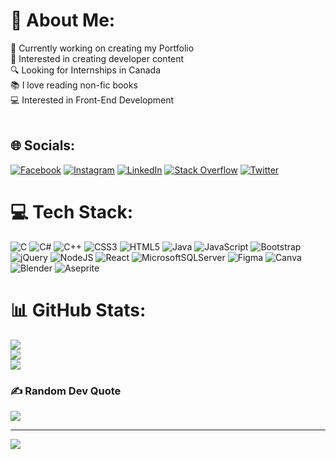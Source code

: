 # 💫 About Me:
🔭 Currently working on creating my Portfolio<br>📰 Interested in creating developer content<br>🔍 Looking for Internships in Canada<br>📚 I love reading non-fic books<br>💻 Interested in Front-End Development<br><br>


## 🌐 Socials:
[![Facebook](https://img.shields.io/badge/Facebook-%231877F2.svg?logo=Facebook&logoColor=white)](https://facebook.com/@elle_ollanas) [![Instagram](https://img.shields.io/badge/Instagram-%23E4405F.svg?logo=Instagram&logoColor=white)](https://instagram.com/@elle_ollanas) [![LinkedIn](https://img.shields.io/badge/LinkedIn-%230077B5.svg?logo=linkedin&logoColor=white)](https://linkedin.com/in/@Danielle-Marie-Ollanas) [![Stack Overflow](https://img.shields.io/badge/-Stackoverflow-FE7A16?logo=stack-overflow&logoColor=white)](https://stackoverflow.com/users/@elle_ollanas) [![Twitter](https://img.shields.io/badge/Twitter-%231DA1F2.svg?logo=Twitter&logoColor=white)](https://twitter.com/@elle_ollanas) 

# 💻 Tech Stack:
![C](https://img.shields.io/badge/c-%2300599C.svg?style=for-the-badge&logo=c&logoColor=white) ![C#](https://img.shields.io/badge/c%23-%23239120.svg?style=for-the-badge&logo=c-sharp&logoColor=white) ![C++](https://img.shields.io/badge/c++-%2300599C.svg?style=for-the-badge&logo=c%2B%2B&logoColor=white) ![CSS3](https://img.shields.io/badge/css3-%231572B6.svg?style=for-the-badge&logo=css3&logoColor=white) ![HTML5](https://img.shields.io/badge/html5-%23E34F26.svg?style=for-the-badge&logo=html5&logoColor=white) ![Java](https://img.shields.io/badge/java-%23ED8B00.svg?style=for-the-badge&logo=java&logoColor=white) ![JavaScript](https://img.shields.io/badge/javascript-%23323330.svg?style=for-the-badge&logo=javascript&logoColor=%23F7DF1E) ![Bootstrap](https://img.shields.io/badge/bootstrap-%23563D7C.svg?style=for-the-badge&logo=bootstrap&logoColor=white) ![jQuery](https://img.shields.io/badge/jquery-%230769AD.svg?style=for-the-badge&logo=jquery&logoColor=white) ![NodeJS](https://img.shields.io/badge/node.js-6DA55F?style=for-the-badge&logo=node.js&logoColor=white) ![React](https://img.shields.io/badge/react-%2320232a.svg?style=for-the-badge&logo=react&logoColor=%2361DAFB) ![MicrosoftSQLServer](https://img.shields.io/badge/Microsoft%20SQL%20Sever-CC2927?style=for-the-badge&logo=microsoft%20sql%20server&logoColor=white) 	![Figma](https://img.shields.io/badge/figma-%23F24E1E.svg?style=for-the-badge&logo=figma&logoColor=white) ![Canva](https://img.shields.io/badge/Canva-%2300C4CC.svg?style=for-the-badge&logo=Canva&logoColor=white) ![Blender](https://img.shields.io/badge/blender-%23F5792A.svg?style=for-the-badge&logo=blender&logoColor=white) ![Aseprite](https://img.shields.io/badge/Aseprite-FFFFFF?style=for-the-badge&logo=Aseprite&logoColor=#7D929E)
# 📊 GitHub Stats:
![](https://github-readme-stats.vercel.app/api?username=elle-ollanas&theme=dark&hide_border=false&include_all_commits=false&count_private=false)<br/>
![](https://github-readme-streak-stats.herokuapp.com/?user=elle-ollanas&theme=dark&hide_border=false)<br/>
![](https://github-readme-stats.vercel.app/api/top-langs/?username=elle-ollanas&theme=dark&hide_border=false&include_all_commits=false&count_private=false&layout=compact)

### ✍️ Random Dev Quote
![](https://quotes-github-readme.vercel.app/api?type=vetical&theme=radical)

---
[![](https://visitcount.itsvg.in/api?id=elle-ollanas&icon=4&color=8)](https://visitcount.itsvg.in)
  
<!-- Proudly created with GPRM ( https://gprm.itsvg.in ) -->
